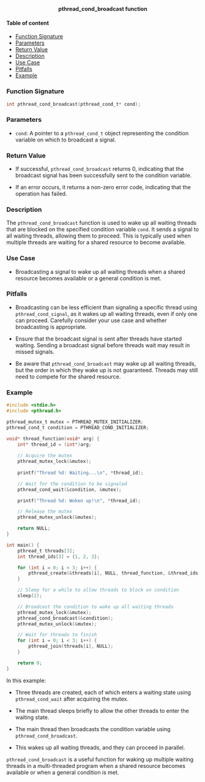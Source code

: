 **<div align="center" >pthread_cond_broadcast function</div>**

#### Table of content

- [Function Signature](#function-signature)
- [Parameters](#parameters)
- [Return Value](#return-value)
- [Description](#description)
- [Use Case](#use-case)
- [Pitfalls](#pitfalls)
- [Example](#example)

### Function Signature

```c
int pthread_cond_broadcast(pthread_cond_t* cond);
```

### Parameters

- `cond`: A pointer to a `pthread_cond_t` object representing the condition variable on which to broadcast a signal.

### Return Value

- If successful, `pthread_cond_broadcast` returns 0, indicating that the broadcast signal has been successfully sent to the condition variable.

- If an error occurs, it returns a non-zero error code, indicating that the operation has failed.

### Description

The `pthread_cond_broadcast` function is used to wake up all waiting threads that are blocked on the specified condition variable `cond`. It sends a signal to all waiting threads, allowing them to proceed. This is typically used when multiple threads are waiting for a shared resource to become available.

### Use Case

- Broadcasting a signal to wake up all waiting threads when a shared resource becomes available or a general condition is met.

### Pitfalls

- Broadcasting can be less efficient than signaling a specific thread using `pthread_cond_signal`, as it wakes up all waiting threads, even if only one can proceed. Carefully consider your use case and whether broadcasting is appropriate.

- Ensure that the broadcast signal is sent after threads have started waiting. Sending a broadcast signal before threads wait may result in missed signals.

- Be aware that `pthread_cond_broadcast` may wake up all waiting threads, but the order in which they wake up is not guaranteed. Threads may still need to compete for the shared resource.

### Example

```c
#include <stdio.h>
#include <pthread.h>

pthread_mutex_t mutex = PTHREAD_MUTEX_INITIALIZER;
pthread_cond_t condition = PTHREAD_COND_INITIALIZER;

void* thread_function(void* arg) {
    int* thread_id = (int*)arg;
    
    // Acquire the mutex
    pthread_mutex_lock(&mutex);
    
    printf("Thread %d: Waiting...\n", *thread_id);

    // Wait for the condition to be signaled
    pthread_cond_wait(&condition, &mutex);

    printf("Thread %d: Woken up!\n", *thread_id);

    // Release the mutex
    pthread_mutex_unlock(&mutex);

    return NULL;
}

int main() {
    pthread_t threads[3];
    int thread_ids[3] = {1, 2, 3};

    for (int i = 0; i < 3; i++) {
        pthread_create(&threads[i], NULL, thread_function, &thread_ids[i]);
    }

    // Sleep for a while to allow threads to block on condition
    sleep(2);

    // Broadcast the condition to wake up all waiting threads
    pthread_mutex_lock(&mutex);
    pthread_cond_broadcast(&condition);
    pthread_mutex_unlock(&mutex);

    // Wait for threads to finish
    for (int i = 0; i < 3; i++) {
        pthread_join(threads[i], NULL);
    }

    return 0;
}
```

In this example:

- Three threads are created, each of which enters a waiting state using `pthread_cond_wait` after acquiring the mutex.

- The main thread sleeps briefly to allow the other threads to enter the waiting state.

- The main thread then broadcasts the condition variable using `pthread_cond_broadcast`.

- This wakes up all waiting threads, and they can proceed in parallel.

`pthread_cond_broadcast` is a useful function for waking up multiple waiting threads in a multi-threaded program when a shared resource becomes available or when a general condition is met.

